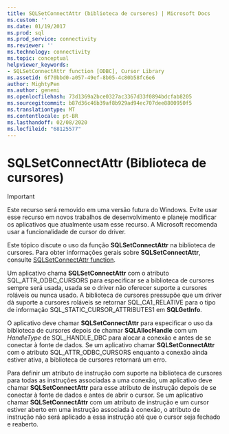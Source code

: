 ```yaml
---
title: SQLSetConnectAttr (biblioteca de cursores) | Microsoft Docs
ms.custom: ''
ms.date: 01/19/2017
ms.prod: sql
ms.prod_service: connectivity
ms.reviewer: ''
ms.technology: connectivity
ms.topic: conceptual
helpviewer_keywords:
- SQLSetConnectAttr function [ODBC], Cursor Library
ms.assetid: 6f70bbd0-a057-49ef-8b05-4c80b58fc6e6
author: MightyPen
ms.author: genemi
ms.openlocfilehash: 73d1369a2bce0327ac3367d33f0894bdcfab8205
ms.sourcegitcommit: b87d36c46b39af8b929ad94ec707dee8800950f5
ms.translationtype: MT
ms.contentlocale: pt-BR
ms.lasthandoff: 02/08/2020
ms.locfileid: "68125577"
---
```

# <a name="sqlsetconnectattr-cursor-library"></a>SQLSetConnectAttr (Biblioteca de cursores)
> [!IMPORTANT]  
>  Este recurso será removido em uma versão futura do Windows. Evite usar esse recurso em novos trabalhos de desenvolvimento e planeje modificar os aplicativos que atualmente usam esse recurso. A Microsoft recomenda usar a funcionalidade de cursor do driver.  
  
 Este tópico discute o uso da função **SQLSetConnectAttr** na biblioteca de cursores. Para obter informações gerais sobre **SQLSetConnectAttr**, consulte [SQLSetConnectAttr function](../../../odbc/reference/syntax/sqlsetconnectattr-function.md).  
  
 Um aplicativo chama **SQLSetConnectAttr** com o atributo SQL_ATTR_ODBC_CURSORS para especificar se a biblioteca de cursores sempre será usada, usada se o driver não oferecer suporte a cursores roláveis ou nunca usado. A biblioteca de cursores pressupõe que um driver dá suporte a cursores roláveis se retornar SQL_CA1_RELATIVE para o tipo de informação SQL_STATIC_CURSOR_ATTRIBUTES1 em **SQLGetInfo**.  
  
 O aplicativo deve chamar **SQLSetConnectAttr** para especificar o uso da biblioteca de cursores depois de chamar **SQLAllocHandle** com um *HandleType* de SQL_HANDLE_DBC para alocar a conexão e antes de se conectar à fonte de dados. Se um aplicativo chamar **SQLSetConnectAttr** com o atributo SQL_ATTR_ODBC_CURSORS enquanto a conexão ainda estiver ativa, a biblioteca de cursores retornará um erro.  
  
 Para definir um atributo de instrução com suporte na biblioteca de cursores para todas as instruções associadas a uma conexão, um aplicativo deve chamar **SQLSetConnectAttr** para esse atributo de instrução depois de se conectar à fonte de dados e antes de abrir o cursor. Se um aplicativo chamar **SQLSetConnectAttr** com um atributo de instrução e um cursor estiver aberto em uma instrução associada à conexão, o atributo de instrução não será aplicado a essa instrução até que o cursor seja fechado e reaberto.
